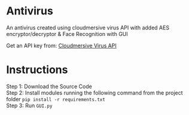 # Antivirus
An antivirus created using cloudmersive virus API with added AES encryptor/decryptor &amp; Face Recognition with GUI

Get an API key from: <a href='cloudmersive.com/virus-api'>Cloudmersive Virus API</a>

# Instructions
Step 1: Download the Source Code\
Step 2: Install modules running the following command from the project folder ```pip install -r requirements.txt```\
Step 3: Run ```GUI.py```
